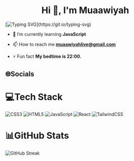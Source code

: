 <h1 align="center">Hi 👋, I'm Muaawiyah</h1>

[![Typing SVG](https://readme-typing-svg.demolab.com?font=Fira+Code&weight=800&size=26&pause=1000&color=F7AFAF&random=false&width=435&lines=Trying+to+be+an+Engineer+...)](https://git.io/typing-svg)

<!--
![](https://komarev.com/ghpvc/?username=yensubldg&label=Visitors+Count&color=brightgreen) -->

- 🌱 I’m currently learning **JavaScript**

- 📫 How to reach me **<muaawiyahlive@gmail.com>**

- ⚡ Fun fact **My bedtime is 22:00.**

## 🌐Socials

# 💻Tech Stack

![CSS3](https://img.shields.io/badge/css3-%231572B6.svg?style=for-the-badge&logo=css3&logoColor=white) ![HTML5](https://img.shields.io/badge/html5-%23E34F26.svg?style=for-the-badge&logo=html5&logoColor=white) ![JavaScript](https://img.shields.io/badge/javascript-%23323330.svg?style=for-the-badge&logo=javascript&logoColor=%23F7DF1E) ![React](https://img.shields.io/badge/react-%2320232a.svg?style=for-the-badge&logo=react&logoColor=%2361DAFB) ![TailwindCSS](https://img.shields.io/badge/tailwindcss-%2338B2AC.svg?style=for-the-badge&logo=tailwind-css&logoColor=white)



# 📊GitHub Stats

![GitHub Streak](https://streak-stats.demolab.com?user=meneerfrikkie&theme=tokyonight&border_radius=8)
